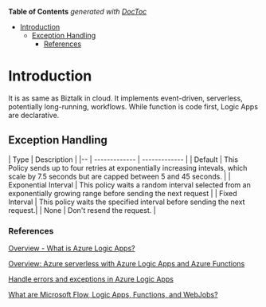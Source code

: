 <!-- START doctoc generated TOC please keep comment here to allow auto update -->
<!-- DON'T EDIT THIS SECTION, INSTEAD RE-RUN doctoc TO UPDATE -->
**Table of Contents**  *generated with [DocToc](https://github.com/thlorenz/doctoc)*

- [Introduction](#introduction)
  - [Exception Handling](#exception-handling)
    - [References](#references)

<!-- END doctoc generated TOC please keep comment here to allow auto update -->

# Introduction

It is as same as Biztalk in cloud. It implements event-driven, serverless, potentially long-running, workflows. While function is code first, Logic Apps are declarative.

## Exception Handling

| Type | Description |
|-- | ------------- | ------------- |
| Default | This Policy sends up to four retries at exponentially increasing intevals, which scale by 7.5 seconds but are capped between 5 and 45 seconds. |
| Exponential Interval | This policy waits a random interval selected from an exponentially growing range before sending the next request |
| Fixed Interval | This policy waits the specified interval before sending the next request.|
| None | Don't resend the request. |

### References

[Overview - What is Azure Logic Apps?](https://docs.microsoft.com/en-us/azure/logic-apps/logic-apps-overview)

[Overview: Azure serverless with Azure Logic Apps and Azure Functions](https://docs.microsoft.com/en-us/azure/logic-apps/logic-apps-serverless-overview)

[Handle errors and exceptions in Azure Logic Apps
](https://docs.microsoft.com/en-us/azure/logic-apps/logic-apps-exception-handling)

[What are Microsoft Flow, Logic Apps, Functions, and WebJobs?
](https://docs.microsoft.com/en-us/azure/azure-functions/functions-compare-logic-apps-ms-flow-webjobs)
